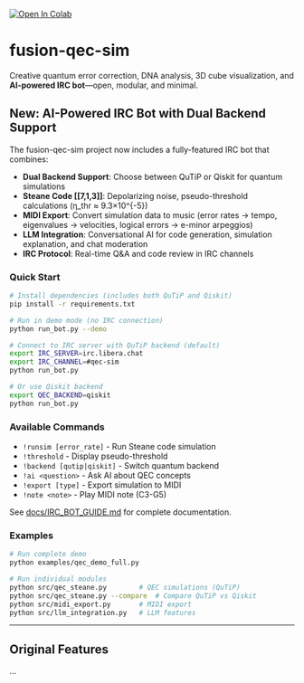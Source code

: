 [![Open In Colab](https://colab.research.google.com/assets/colab-badge.svg)](https://colab.research.google.com/github/multimodalas/fusion-qec-sim/blob/main/notebooks/qec_demo_global.ipynb)

# fusion-qec-sim

Creative quantum error correction, DNA analysis, 3D cube visualization, and **AI-powered IRC bot**—open, modular, and minimal.

## New: AI-Powered IRC Bot with Dual Backend Support

The fusion-qec-sim project now includes a fully-featured IRC bot that combines:

- **Dual Backend Support**: Choose between QuTiP or Qiskit for quantum simulations
- **Steane Code [[7,1,3]]**: Depolarizing noise, pseudo-threshold calculations (η_thr ≈ 9.3×10^{-5})
- **MIDI Export**: Convert simulation data to music (error rates → tempo, eigenvalues → velocities, logical errors → e-minor arpeggios)
- **LLM Integration**: Conversational AI for code generation, simulation explanation, and chat moderation
- **IRC Protocol**: Real-time Q&A and code review in IRC channels

### Quick Start

```bash
# Install dependencies (includes both QuTiP and Qiskit)
pip install -r requirements.txt

# Run in demo mode (no IRC connection)
python run_bot.py --demo

# Connect to IRC server with QuTiP backend (default)
export IRC_SERVER=irc.libera.chat
export IRC_CHANNEL=#qec-sim
python run_bot.py

# Or use Qiskit backend
export QEC_BACKEND=qiskit
python run_bot.py
```

### Available Commands

- `!runsim [error_rate]` - Run Steane code simulation
- `!threshold` - Display pseudo-threshold
- `!backend [qutip|qiskit]` - Switch quantum backend
- `!ai <question>` - Ask AI about QEC concepts
- `!export [type]` - Export simulation to MIDI
- `!note <note>` - Play MIDI note (C3-G5)

See [docs/IRC_BOT_GUIDE.md](docs/IRC_BOT_GUIDE.md) for complete documentation.

### Examples

```bash
# Run complete demo
python examples/qec_demo_full.py

# Run individual modules
python src/qec_steane.py        # QEC simulations (QuTiP)
python src/qec_steane.py --compare  # Compare QuTiP vs Qiskit
python src/midi_export.py       # MIDI export
python src/llm_integration.py   # LLM features
```

---

## Original Features

...